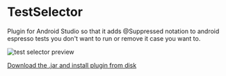 # TestSelector
Plugin for Android Studio so that it adds @Suppressed notation to android espresso tests you don't want to run or remove it case you want to.

![test selector preview](http://i.imgur.com/rQFLo4i.png?1)

[Download the .jar and install plugin from disk](https://github.com/amng/TestSelector/blob/master/TestSelector.jar?raw=true)

